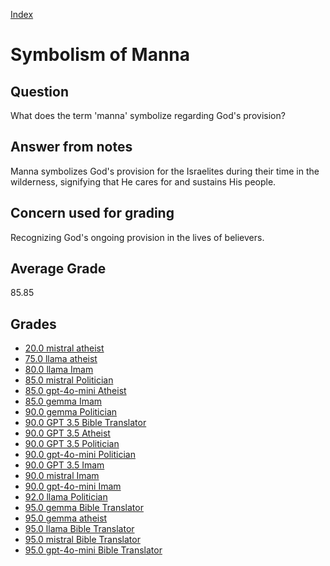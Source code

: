 
[Index](../../index.md)
# Symbolism of Manna
## Question
What does the term 'manna' symbolize regarding God's provision?

## Answer from notes
Manna symbolizes God's provision for the Israelites during their time in the wilderness, signifying that He cares for and sustains His people.

## Concern used for grading
Recognizing God's ongoing provision in the lives of believers.

## Average Grade
85.85

## Grades
 * [20.0 mistral atheist](../answers/mistral_atheist/Symbolism_of_Manna.md)
 * [75.0 llama atheist](../answers/llama_atheist/Symbolism_of_Manna.md)
 * [80.0 llama Imam](../answers/llama_Imam/Symbolism_of_Manna.md)
 * [85.0 mistral Politician](../answers/mistral_Politician/Symbolism_of_Manna.md)
 * [85.0 gpt-4o-mini Atheist](../answers/gpt-4o-mini_Atheist/Symbolism_of_Manna.md)
 * [85.0 gemma Imam](../answers/gemma_Imam/Symbolism_of_Manna.md)
 * [90.0 gemma Politician](../answers/gemma_Politician/Symbolism_of_Manna.md)
 * [90.0 GPT 3.5 Bible Translator](../answers/GPT_3.5_Bible_Translator/Symbolism_of_Manna.md)
 * [90.0 GPT 3.5 Atheist](../answers/GPT_3.5_Atheist/Symbolism_of_Manna.md)
 * [90.0 GPT 3.5 Politician](../answers/GPT_3.5_Politician/Symbolism_of_Manna.md)
 * [90.0 gpt-4o-mini Politician](../answers/gpt-4o-mini_Politician/Symbolism_of_Manna.md)
 * [90.0 GPT 3.5 Imam](../answers/GPT_3.5_Imam/Symbolism_of_Manna.md)
 * [90.0 mistral Imam](../answers/mistral_Imam/Symbolism_of_Manna.md)
 * [90.0 gpt-4o-mini Imam](../answers/gpt-4o-mini_Imam/Symbolism_of_Manna.md)
 * [92.0 llama Politician](../answers/llama_Politician/Symbolism_of_Manna.md)
 * [95.0 gemma Bible Translator](../answers/gemma_Bible_Translator/Symbolism_of_Manna.md)
 * [95.0 gemma atheist](../answers/gemma_atheist/Symbolism_of_Manna.md)
 * [95.0 llama Bible Translator](../answers/llama_Bible_Translator/Symbolism_of_Manna.md)
 * [95.0 mistral Bible Translator](../answers/mistral_Bible_Translator/Symbolism_of_Manna.md)
 * [95.0 gpt-4o-mini Bible Translator](../answers/gpt-4o-mini_Bible_Translator/Symbolism_of_Manna.md)
